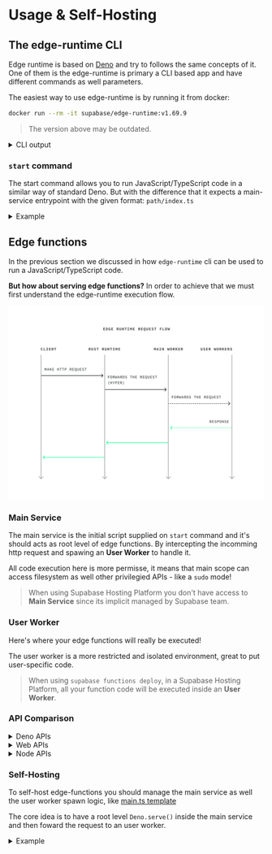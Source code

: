 # Usage & Self-Hosting

## The edge-runtime CLI

Edge runtime is based on [Deno](https://deno.land) and try to follows the same
concepts of it. One of them is the edge-runtime is primary a CLI based app and
have different commands as well parameters.

The easiest way to use edge-runtime is by running it from docker:

```bash
docker run --rm -it supabase/edge-runtime:v1.69.9
```

> The version above may be outdated.

<details>
  <summary>CLI output</summary>

```
A server based on Deno runtime, capable of running JavaScript, TypeScript, and WASM services

Usage: edge-runtime [OPTIONS] [COMMAND]

Commands:
start     Start the server
bundle    Creates an 'eszip' file that can be executed by the EdgeRuntime. Such file contains all the modules in contained in a single binary.
unbundle  Unbundles an .eszip file into the specified directory
help      Print this message or the help of the given subcommand(s)

Options:
-v, --verbose     Use verbose output
-q, --quiet       Do not print any log messages
    --log-source  Include source file and line in log messages
-h, --help        Print help
-V, --version     Print version
```

</details>

### `start` command

The start command allows you to run JavaScript/TypeScript code in a similar way of standard Deno.
But with the difference that it expects a main-service entrypoint with the given format: `path/index.ts`

<details>
  <summary>Example</summary>

```ts
// main.ts

console.log('Hello from Edge Runtime!!');
```

Running it from docker by using `--main-service` parameter:

```bash
docker run --rm -it -v $(pwd)/main.ts:/home/deno/main/index.ts supabase/edge-runtime:v1.69.9 start --main-service /home/deno/main
```

In the command above we did first map our local `main.ts` script to an `index.ts` file located at `/home/deno/main` in the docker volume.
So that we only need to supply this path as "main-service" entrypoint.

Edge runtime will then run the script and print the following output:

```
Hello from Edge Runtime!!
main worker has been destroyed
```

Notice that a *"main worker has been destroyed"* was printed out.
It means that our main service worker has nothing more to execute so the process will be finished.

</details>

## Edge functions

In the previous section we discussed in how `edge-runtime` cli can be used to run a JavaScript/TypeScript code.

**But how about serving edge functions?** In order to achieve that we must first understand the edge-runtime execution flow.

<p align="center">
  <picture>
    <source media="(prefers-color-scheme: dark)" srcset="/assets/edge-runtime-diagram-dark.svg">
    <source media="(prefers-color-scheme: light)" srcset="/assets/edge-runtime-diagram.svg">
    <img alt="Sequence diagram of Edge Runtime request flow" src="/assets/edge-runtime-diagram.svg" style="max-width: 100%;">
  </picture>
</p>

### Main Service

The main service is the initial script supplied on `start` command and it's should acts as root level of edge functions. By intercepting the incomming http request and spawing an **User Worker** to handle it.

All code execution here is more permisse, it means that main scope can access filesystem as well other privilegied APIs - like a `sudo` mode!

> When using Supabase Hosting Platform you don't have access to **Main Service** since its implicit managed by Supabase team.

### User Worker

Here's where your edge functions will really be executed!

The user worker is a more restricted and isolated environment, great to put user-specific code.

> When using `supabase functions deploy`, in a Supabase Hosting Platform, all your function code will be executed inside an **User Worker**.

### API Comparison

<details>
  <summary>Deno APIs</summary>

<https://docs.deno.com/api/deno>

| API  | Main Worker | User Worker |
|---|---|---|
| [`cloud`](https://docs.deno.com/api/deno/cloud) | ❌ | ❌ |
| [`fetch`](https://docs.deno.com/api/deno/fetch) | ✅ | ✅ |
| [`ffi`](https://docs.deno.com/api/deno/ffi) | ❌ | ❌ |
| [`file-system`](https://docs.deno.com/api/deno/file-system) | ✅ | ❌  |
| [`gpu`](https://docs.deno.com/api/deno/gpu) | ❌ | ❌ |
| [`http-server`](https://docs.deno.com/api/deno/http-server) | ✅ | ✅ |
| [`io`](https://docs.deno.com/api/deno/io) | ❌ | ❌ |
| [`jupyter`](https://docs.deno.com/api/deno/jupyter) | ❌ | ❌ |
| [`linter`](https://docs.deno.com/api/deno/linter) | ❌ | ❌ |
| [`network`](https://docs.deno.com/api/deno/network) | ✅ | ✅ |
| [`permissions`](https://docs.deno.com/api/deno/permissions) | ✅ | ✅ |
| [`runtime`](https://docs.deno.com/api/deno/runtime) | ⚠️ | ⚠️  |
| [`subprocess`](https://docs.deno.com/api/deno/subprocess) | ❌ | ❌ |
| [`telemetry`](https://docs.deno.com/api/deno/telemetry) | ✅ | ✅ |
| [`testing`](https://docs.deno.com/api/deno/testing) | ✅ | ✅ |
| [`websockets`](https://docs.deno.com/api/deno/websockets) | ✅ | ✅ |

> ❌ Not supported
> ✅ Supported
> ⚠️Partial supported

</details>

<details>
  <summary>Web APIs</summary>

  <https://docs.deno.com/api/web>

| API  | Main Worker | User Worker |
|---|---|---|
| [`cache`](https://docs.deno.com/api/web/cache) | ❌ | ⚠️ **ai models** only |
| [`canvas`](https://docs.deno.com/api/web/canvas) | ❌ | ❌ |
| [`crypto`](https://docs.deno.com/api/web/crypto) | ✅ | ✅ |
| [`encoding`](https://docs.deno.com/api/web/encoding) | ✅ | ✅ |
| [`events`](https://docs.deno.com/api/web/events) | ✅ | ✅ |
| [`events`](https://docs.deno.com/api/web/events) | ✅ | ✅ |
| [`fetch`](https://docs.deno.com/api/web/fetch) | ✅ | ✅ |
| [`file`](https://docs.deno.com/api/web/file) | ✅ | ✅ |
| [`gpu`](https://docs.deno.com/api/web/gpu) | ❌ | ❌ |
| [`io`](https://docs.deno.com/api/web/io) | ✅ | ✅ |
| [`io`](https://docs.deno.com/api/web/io) | ✅ | ✅ |
| [`intl`](https://docs.deno.com/api/web/intl) | ✅ | ✅ |
| [`messaging`](https://docs.deno.com/api/web/messaging) | ✅ | ✅ |
| [`performance`](https://docs.deno.com/api/web/performance) | ✅ | ✅ |
| [`platform`](https://docs.deno.com/api/web/platform) | ❌ | ❌ |
| [`storage`](https://docs.deno.com/api/web/storage) | ❌ | ❌ |
| [`streams`](https://docs.deno.com/api/web/streams) | ✅ | ✅ |
| [`temporal`](https://docs.deno.com/api/web/temporal) | ✅ | ✅ |
| [`url`](https://docs.deno.com/api/web/url) | ✅ | ✅ |
| [`wasm`](https://docs.deno.com/api/web/wasm) | ✅ | ✅ |
| [`websockets`](https://docs.deno.com/api/web/websockets) | ✅ | ✅ |
| [`workers`](https://docs.deno.com/api/web/storage) | ❌ | ❌ |

> ❌ Not supported
> ✅ Supported
> ⚠️Partial supported

</details>

<details>
  <summary>Node APIs</summary>

<https://docs.deno.com/api/node/>

| API  | Main Worker | User Worker |
|---|---|---|
| [`assert`](https://docs.deno.com/api/node/assert) | ✅ | ✅ |
| [`assert/strict`](https://docs.deno.com/api/node/assert/~/assert.strict) | ✅ | ✅ |
| [`assync_hooks`](https://docs.deno.com/api/node/assync_hooks) | ✅ | ✅ |
| [`buffer`](https://docs.deno.com/api/node/buffer) | ✅ | ✅ |
| [`child_process`](https://docs.deno.com/api/node/child_process) | ❌ | ❌ |
| [`cluster`](https://docs.deno.com/api/node/cluster) | ❌ | ❌ |
| [`console`](https://docs.deno.com/api/node/console) | ⚠️all outputs are trimmed out | ⚠️ same as *Main Worker* |
| [`crypto`](https://docs.deno.com/api/node/crypto) | ✅ | ✅ |
| [`dgram`](https://docs.deno.com/api/node/dgram) | ✅ | ✅ |
| [`diagnostics_channel`](https://docs.deno.com/api/node/diagnostics_channel) | ❌ | ❌ |
| [`dns`](https://docs.deno.com/api/node/dns) | ✅ | ✅ |
| [`dns/promisses`](https://docs.deno.com/api/node/dns/promisses) | ✅ | ✅ |
| [`domain`](https://docs.deno.com/api/node/domain) | ✅ | ✅ |
| [`events`](https://docs.deno.com/api/node/events) | ✅ | ✅ |
| [`fs`](https://docs.deno.com/api/node/fs) | ✅ | ❌ |
| [`fs/promisses`](https://docs.deno.com/api/node/fs/promisses) | ✅ | ❌ |
| [`http`](https://docs.deno.com/api/node/http) | ✅ | ✅ |
| [`http2`](https://docs.deno.com/api/node/http2) | ✅ | ✅ |
| [`https`](https://docs.deno.com/api/node/https) | ✅ | ✅ |
| [`inspector`](https://docs.deno.com/api/node/inspector) | ✅ | ✅ |
| [`inspector/promisses`](https://docs.deno.com/api/node/inspector/promisses) | ✅ | ✅ |
| [`module`](https://docs.deno.com/api/node/module) | ✅ | ✅ |
| [`net`](https://docs.deno.com/api/node/net) | ✅ | ✅ |
| [`os`](https://docs.deno.com/api/node/os) | ✅ | ✅ |
| [`path`](https://docs.deno.com/api/node/path) | ✅ | ✅ |
| [`perf_hooks`](https://docs.deno.com/api/node/perf_hooks) | ✅ | ✅ |
| [`process`](https://docs.deno.com/api/node/process) | ✅ | ✅ |
| [`querystring`](https://docs.deno.com/api/node/querystring) | ✅ | ✅ |
| [`readline`](https://docs.deno.com/api/node/readline) | ❌ | ❌ |
| [`readline/promisses`](https://docs.deno.com/api/node/readline/promisses) | ❌ | ❌ |
| [`repl`](https://docs.deno.com/api/node/repl) | ❌ | ❌ |
| [`sea`](https://docs.deno.com/api/node/sea) | ❌ | ❌ |
| [`sqlite`](https://docs.deno.com/api/node/sqlite) | ❌ | ❌ |
| [`stream`](https://docs.deno.com/api/node/stream) | ✅ | ✅ |
| [`stream/consumers`](https://docs.deno.com/api/node/stream/consumers) | ✅ | ✅ |
| [`stream/promisses`](https://docs.deno.com/api/node/stream/promisses) | ✅ | ✅ |
| [`stream/web`](https://docs.deno.com/api/node/stream/web) | ✅ | ✅ |
| [`string_decoder`](https://docs.deno.com/api/node/string_decoder) | ✅ | ✅ |
| [`test`](https://docs.deno.com/api/node/test) | ✅ | ✅ |
| [`test/reporters`](https://docs.deno.com/api/node/test/reporters) | ✅ | ✅ |
| [`timers`](https://docs.deno.com/api/node/timers) | ✅ | ✅ |
| [`timers/promisses`](https://docs.deno.com/api/node/timers/promisses) | ✅ | ✅ |
| [`tls`](https://docs.deno.com/api/node/tls) | ✅ | ✅ |
| [`trace_events`](https://docs.deno.com/api/node/trace_events) | ✅ | ✅ |
| [`tty`](https://docs.deno.com/api/node/tty) | ❌ | ❌ |
| [`url`](https://docs.deno.com/api/node/url) | ✅ | ✅ |
| [`util`](https://docs.deno.com/api/node/util) | ✅ | ✅ |
| [`util/types`](https://docs.deno.com/api/node/util/types) | ✅ | ✅ |
| [`v8`](https://docs.deno.com/api/node/v8) | ❌ | ❌ |
| [`vm`](https://docs.deno.com/api/node/vm) | ❌ | ❌ |
| [`wasi`](https://docs.deno.com/api/node/wasi) | ✅ | ✅ |
| [`worker_threads`](https://docs.deno.com/api/node/worker_threads) | ✅ | ✅ |
| [`zlib`](https://docs.deno.com/api/node/zlib) | ✅ | ✅ |

> ❌ Not supported
> ✅ Supported
> ⚠️Partial supported

</details>

### Self-Hosting

To self-host edge-functions you should manage the main service as well the user worker spawn logic, like [main.ts template](https://github.com/supabase/supabase/blob/d91ea9d4e24c211f666e6e0ff01d290a9f3831cb/docker/volumes/functions/main/index.ts)

The core idea is to have a root level `Deno.serve()` inside the main service and then foward the request to an user worker.

<details>
  <summary>Example</summary>

Creating a edge function to say hello!

```ts
// functions/hello-world/index.ts

Deno.serve(async (req: Request) => {
  const { name } = await req.json();

  const message = `Hello ${name} from foo!`;

  return Response.json({ message });
});
```

Handling http requests at main service level and passing it to a user worker:

```ts
// main/index.ts

import { exists } from 'jsr:@std/fs/exists';

Deno.serve(async (req: Request) => {
  console.log('new request', req.url); // http:localhost:9000/hello-world

  const edgeFunctionName = new URL(req.url).pathname; // "hello-world"

  // path relative to docker volume
  const edgeFunctionFilepath = `/home/deno/functions/${edgeFunctionName}`;

  // ensuring file exists
  if (!await exists(edgeFunctionFilepath)) {
    return new Response(null, { status: 404 });
  }

  try {
    // spawning a user worker
    const worker = await EdgeRuntime.userWorkers.create({
      servicePath: edgeFunctionFilepath,
      memoryLimitMb: 150,
      workerTimeoutMs: 1 * 60 * 1000,
    });

    // fowarding the request to user worker
    return await worker.fetch(req);
  } catch (error) {
    return Response.json({ error }, { status: 500 });
  }
});
```

Executing with docker

```bash
docker run --rm -it -p 9000:9000 -v $(pwd):/home/deno supabase/edge-runtime:v1.69.9 start --main-service /home/deno/main
```

Calling the edge function

```bash
$ curl localhost:9000/hello-world --data '{"name": "Kalleby Santos"}'

{"message":"Hello Kalleby Santos from foo!"}
```

</details>
